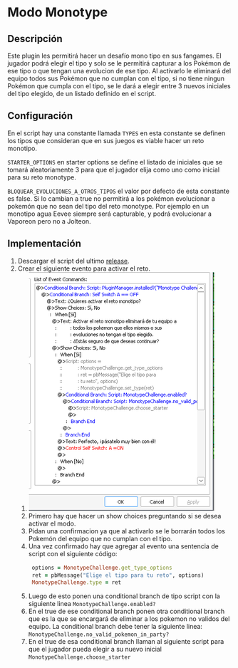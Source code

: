 # Modo Monotype

## Descripción

Este plugin les permitirá hacer un desafío mono tipo en sus fangames. El jugador podrá elegir el tipo y solo se le permitirá capturar a los Pokémon de ese tipo o que tengan una evolucion de ese tipo. Al activarlo le eliminará del equipo todos sus Pokémon que no cumplan con el tipo, si no tiene ningun Pokémon que cumpla con el tipo, se le dará a elegir entre 3 nuevos iniciales del tipo elegido, de un listado definido en el script.

## Configuración

En el script hay una constante llamada `TYPES` en esta constante se definen los tipos que consideran que en sus juegos es viable hacer un reto monotipo.

`STARTER_OPTIONS` en starter options se define el listado de iniciales que se tomará aleatoriamente 3 para que el jugador elija como uno como inicial para su reto monotype.

`BLOQUEAR_EVOLUCIONES_A_OTROS_TIPOS` el valor por defecto de esta constante es false. Si lo cambian a true no permitirá a los pokémon evolucionar a pokemón que no sean del tipo del reto monotype. Por ejemplo en un monotipo agua Eevee siempre será capturable, y podrá evolucionar a Vaporeon pero no a Jolteon.

## Implementación

1. Descargar el script del ultimo [release](https://github.com/Pokemon-Fan-Games/Modo-Monotype/releases/latest).
2. Crear el siguiente evento para activar el reto.
   1. ![imagen evento](/assets/evento1.png)
   2. Primero hay que hacer un show choices preguntando si se desea activar el modo.
   3. Pidan una confirmacion ya que al activarlo se le borrarán todos los Pokemón del equipo que no cumplan con el tipo.
   4. Una vez confirmado hay que agregar al evento una sentencia de script con el siguiente código:
      ```ruby
       options = MonotypeChallenge.get_type_options
       ret = pbMessage("Elige el tipo para tu reto", options)
       MonotypeChallenge.type = ret
      ```
   5. Luego de esto ponen una conditional branch de tipo script con la siguiente linea `MonotypeChallenge.enabled?`
   6. En el true de ese conditional branch ponen otra conditional branch que es la que se encargará de eliminar a los pokemon no validos del equipo. La conditional branch debe tener la siguiente linea: `MonotypeChallenge.no_valid_pokemon_in_party?`
   7. En el true de esa conditional branch llaman al siguiente script para que el jugador pueda elegir a su nuevo inicial `MonotypeChallenge.choose_starter`